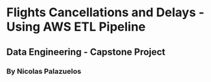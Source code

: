 
# Flights Cancellations and Delays - Using AWS ETL Pipeline
## Data Engineering - Capstone Project
### By Nicolas Palazuelos
